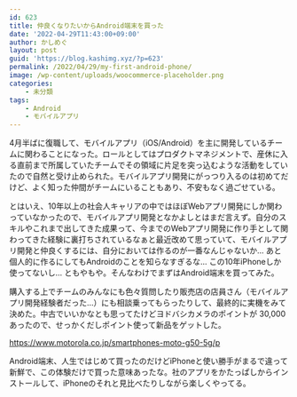 ```yaml
---
id: 623
title: 仲良くなりたいからAndroid端末を買った
date: '2022-04-29T11:43:00+09:00'
author: かしめぐ
layout: post
guid: 'https://blog.kashimg.xyz/?p=623'
permalink: /2022/04/29/my-first-android-phone/
image: /wp-content/uploads/woocommerce-placeholder.png
categories:
    - 未分類
tags:
    - Android
    - モバイルアプリ
---
```


4月半ばに復職して、モバイルアプリ（iOS/Android）を主に開発しているチームに関わることになった。ロールとしてはプロダクトマネジメントで、産休に入る直前まで所属していたチームでその領域に片足を突っ込むような活動をしていたので自然と受け止められた。モバイルアプリ開発にがっつり入るのは初めてだけど、よく知った仲間がチームにいることもあり、不安もなく過ごせている。

とはいえ、10年以上の社会人キャリアの中ではほぼWebアプリ開発にしか関わっていなかったので、モバイルアプリ開発となかよしとはまだ言えず。自分のスキルやこれまで出してきた成果って、今までのWebアプリ開発に作り手として関わってきた経験に裏打ちされているなぁと最近改めて思っていて、モバイルアプリ開発と仲良くするには、自分においては作るのが一番なんじゃないか… あと個人的に作るにしてもAndroidのことを知らなすぎるな… この10年iPhoneしか使ってないし… ともやもや。そんなわけでまずはAndroid端末を買ってみた。

購入する上でチームのみんなにも色々質問したり販売店の店員さん（モバイルアプリ開発経験者だった…）にも相談乗ってもらったりして、最終的に実機をみて決めた。中古でいいかなとも思ってたけどヨドバシカメラのポイントが 30,000 あったので、せっかくだしポイント使って新品をゲットした。

<https://www.motorola.co.jp/smartphones-moto-g50-5g/p>

Android端末、人生ではじめて買ったのだけどiPhoneと使い勝手がまるで違って新鮮で、この体験だけで買った意味あったな。社のアプリをかたっぱしからインストールして、iPhoneのそれと見比べたりしながら楽しくやってる。